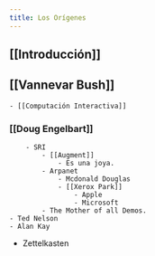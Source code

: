 ```yaml
---
title: Los Orígenes
---
```


## [[Introducción]]
##
## [[Vannevar Bush]]
    - [[Computación Interactiva]]
###
### [[Doug Engelbart]]
        - SRI
            - [[Augment]]
                - Es una joya.
            - Arpanet
                - Mcdonald Douglas
                - [[Xerox Park]] 
                    - Apple
                    - Microsoft
            - The Mother of all Demos.
    - Ted Nelson
    - Alan Kay
- Zettelkasten
